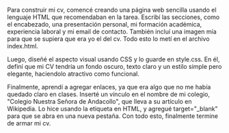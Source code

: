 Para construir mi cv, comencé creando una página web sencilla usando el lenguaje HTML que recomendaban en la tarea. Escribí las secciones, como el encabezado, una presentación personal, mi formación académica, experiencia laboral y mi email de contacto. También incluí una imagen mía para que se supiera que era yo el del cv. Todo esto lo metí en el archivo index.html.

Luego, diseñé el aspecto visual usando CSS y lo guarde en style.css. En él, definí que mi CV tendría un fondo oscuro, texto claro y un estilo simple pero elegante, haciendolo atractivo como funcional. 

Finalmente, aprendí a agregar enlaces, ya que era algo que no me había quedado claro en clases. Inserté un vínculo en el nombre de mi colegio, "Colegio Nuestra Señora de Andacollo", que lleva a su artículo en Wikipedia. Lo hice usando la etiqueta <a> en HTML, y agregué target="_blank" para que se abra en una nueva pestaña. Con todo esto, finalmente termine de armar mi cv. 